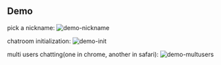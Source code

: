 ## Demo

pick a nickname:
![demo-nickname](http://ac-TC2Vc5Tu.clouddn.com/8d0dd106f5f226f4.png)

chatroom initialization:
![demo-init](http://ac-TC2Vc5Tu.clouddn.com/8b9309129959f85e.png)

multi users chatting(one in chrome, another in safari):
![demo-multusers](http://ac-TC2Vc5Tu.clouddn.com/4aa537ca52ea8080.png)
